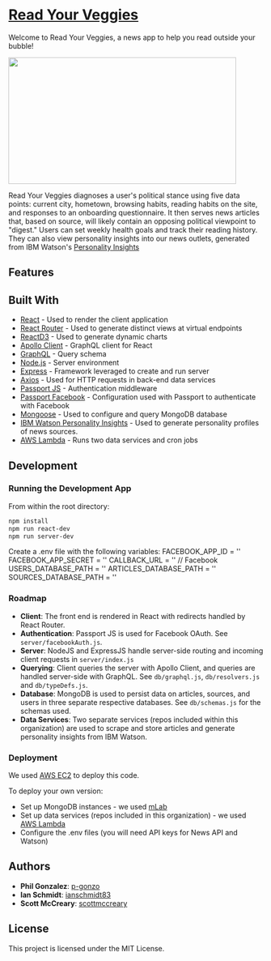 # [Read Your Veggies](https://www.read-your-veggies.com)

Welcome to Read Your Veggies, a news app to help you read outside your bubble!

<img src="./client/dist/assets/read-your-veggies-cast.gif" width="450px" height="250px">

Read Your Veggies diagnoses a user's political stance using five data points: current city, hometown,  browsing habits, reading habits on the site, and responses to an onboarding questionnaire. It then serves news articles that, based on source, will likely contain an opposing political viewpoint to "digest." Users can set weekly health goals and track their reading history. They can also view personality insights into our news outlets, generated from IBM Watson's [Personality Insights](https://www.ibm.com/watson/services/personality-insights/)

## Features


## Built With

- [React](https://reactjs.org/) - Used to render the client application
- [React Router](https://www.npmjs.com/package/react-router) - Used to generate distinct views at virtual endpoints
- [ReactD3](https://www.reactd3.org/) - Used to generate dynamic charts
- [Apollo Client](https://www.apollographql.com/client/) - GraphQL client for React
- [GraphQL](https://graphql.org/) - Query schema
- [Node.js](https://nodejs.org/en/) - Server environment
- [Express](https://expressjs.com/) - Framework leveraged to create and run server
- [Axios](https://github.com/axios/axios) - Used for HTTP requests in back-end data services
- [Passport JS](http://www.passportjs.org/) - Authentication middleware
- [Passport Facebook](http://www.passportjs.org/docs/facebook/) - Configuration used with Passport to authenticate with Facebook
- [Mongoose](http://mongoosejs.com/) - Used to configure and query MongoDB database
- [IBM Watson Personality Insights](https://www.ibm.com/watson/services/personality-insights/) - Used to generate personality profiles of news sources.
- [AWS Lambda](https://aws.amazon.com/lambda/) - Runs two data services and cron jobs

## Development

### Running the Development App

From within the root directory:

```sh
npm install
npm run react-dev
npm run server-dev
```

Create a .env file with the following variables:
FACEBOOK_APP_ID = ''
FACEBOOK_APP_SECRET = ''
CALLBACK_URL = '' // Facebook
USERS_DATABASE_PATH = ''
ARTICLES_DATABASE_PATH = ''
SOURCES_DATABASE_PATH = ''

### Roadmap

- **Client**: The front end is rendered in React with redirects handled by React Router.
- **Authentication**: Passport JS is used for Facebook OAuth. See `server/facebookAuth.js`.
- **Server**: NodeJS and ExpressJS handle server-side routing and incoming client requests in `server/index.js`
- **Querying**: Client queries the server with Apollo Client, and queries are handled server-side with GraphQL. See `db/graphql.js`, `db/resolvers.js` and `db/typeDefs.js`.
- **Database**: MongoDB is used to persist data on articles, sources, and users in three separate respective databases. See `db/schemas.js` for the schemas used.
- **Data Services**: Two separate services (repos included within this organization) are used to scrape and store articles and generate personality insights from IBM Watson.

### Deployment

We used [AWS EC2](https://aws.amazon.com/ec2/) to deploy this code.

To deploy your own version:
- Set up MongoDB instances - we used [mLab](https://mlab.com/)
- Set up data services (repos included in this organization) - we used [AWS Lambda](https://aws.amazon.com/lambda/)
- Configure the .env files (you will need API keys for News API and Watson)

## Authors

- __Phil Gonzalez__: [p-gonzo](https://github.com/p-gonzo)
- __Ian Schmidt__: [ianschmidt83](https://github.com/ianschmidt83)
- __Scott McCreary__: [scottmccreary](https://github.com/scottmccreary)

## License

This project is licensed under the MIT License.
